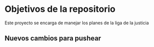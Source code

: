 # Objetivos de la repositorio

Este proyecto se encarga de manejar los planes de la liga de la justicia


## Nuevos cambios para pushear
